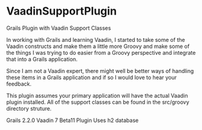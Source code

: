 VaadinSupportPlugin
===================

Grails Plugin with Vaadin Support Classes

In working with Grails and learning Vaadin, I started to take some of the Vaadin constructs and make them a little more Groovy and make some of the things I was trying to do easier from a Groovy perspective and integrate that into a Grails application.

Since I am not a Vaadin expert, there might well be better ways of handling these items in a Grails application and if so I would love to hear your feedback.

This plugin assumes your primary application will have the actual Vaadin plugin installed.  All of the support classes can be found in the src/groovy directory struture.

Grails 2.2.0
Vaadin 7 Beta11 Plugin
Uses h2 database

